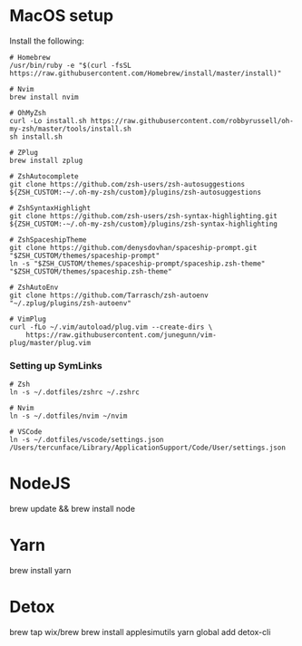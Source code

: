 MacOS setup
===========

Install the following: 
```shell
# Homebrew
/usr/bin/ruby -e "$(curl -fsSL https://raw.githubusercontent.com/Homebrew/install/master/install)"

# Nvim
brew install nvim

# OhMyZsh
curl -Lo install.sh https://raw.githubusercontent.com/robbyrussell/oh-my-zsh/master/tools/install.sh
sh install.sh

# ZPlug
brew install zplug

# ZshAutocomplete
git clone https://github.com/zsh-users/zsh-autosuggestions ${ZSH_CUSTOM:-~/.oh-my-zsh/custom}/plugins/zsh-autosuggestions

# ZshSyntaxHighlight
git clone https://github.com/zsh-users/zsh-syntax-highlighting.git ${ZSH_CUSTOM:-~/.oh-my-zsh/custom}/plugins/zsh-syntax-highlighting

# ZshSpaceshipTheme
git clone https://github.com/denysdovhan/spaceship-prompt.git "$ZSH_CUSTOM/themes/spaceship-prompt"
ln -s "$ZSH_CUSTOM/themes/spaceship-prompt/spaceship.zsh-theme" "$ZSH_CUSTOM/themes/spaceship.zsh-theme"

# ZshAutoEnv
git clone https://github.com/Tarrasch/zsh-autoenv "~/.zplug/plugins/zsh-autoenv"

# VimPlug
curl -fLo ~/.vim/autoload/plug.vim --create-dirs \
    https://raw.githubusercontent.com/junegunn/vim-plug/master/plug.vim

```

### Setting up SymLinks
```
# Zsh
ln -s ~/.dotfiles/zshrc ~/.zshrc

# Nvim
ln -s ~/.dotfiles/nvim ~/nvim

# VSCode
ln -s ~/.dotfiles/vscode/settings.json  /Users/tercunface/Library/ApplicationSupport/Code/User/settings.json
```

# NodeJS
brew update && brew install node

# Yarn
brew install yarn

# Detox 
brew tap wix/brew
brew install applesimutils
yarn global add detox-cli


